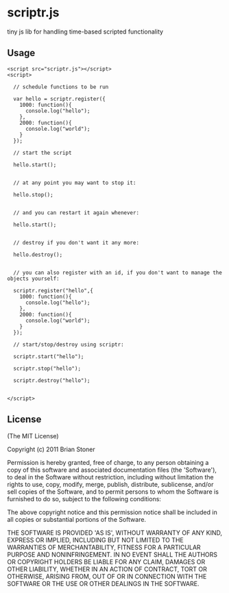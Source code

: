 # scriptr.js

  tiny js lib for handling time-based scripted functionality

## Usage

    <script src="scriptr.js"></script>
    <script>

      // schedule functions to be run

      var hello = scriptr.register({
        1000: function(){
          console.log("hello");
        },
        2000: function(){
          console.log("world");
        }
      });

      // start the script

      hello.start();


      // at any point you may want to stop it:

      hello.stop();


      // and you can restart it again whenever:

      hello.start();


      // destroy if you don't want it any more:

      hello.destroy();


      // you can also register with an id, if you don't want to manage the objects yourself:

      scriptr.register("hello",{
        1000: function(){
          console.log("hello");
        },
        2000: function(){
          console.log("world");
        }
      });

      // start/stop/destroy using scriptr:

      scriptr.start("hello");

      scriptr.stop("hello");

      scriptr.destroy("hello");


    </script>

## License

  (The MIT License)

  Copyright (c) 2011 Brian Stoner

  Permission is hereby granted, free of charge, to any person obtaining
  a copy of this software and associated documentation files (the
  'Software'), to deal in the Software without restriction, including
  without limitation the rights to use, copy, modify, merge, publish,
  distribute, sublicense, and/or sell copies of the Software, and to
  permit persons to whom the Software is furnished to do so, subject to
  the following conditions:

  The above copyright notice and this permission notice shall be
  included in all copies or substantial portions of the Software.

  THE SOFTWARE IS PROVIDED 'AS IS', WITHOUT WARRANTY OF ANY KIND,
  EXPRESS OR IMPLIED, INCLUDING BUT NOT LIMITED TO THE WARRANTIES OF
  MERCHANTABILITY, FITNESS FOR A PARTICULAR PURPOSE AND NONINFRINGEMENT.
  IN NO EVENT SHALL THE AUTHORS OR COPYRIGHT HOLDERS BE LIABLE FOR ANY
  CLAIM, DAMAGES OR OTHER LIABILITY, WHETHER IN AN ACTION OF CONTRACT,
  TORT OR OTHERWISE, ARISING FROM, OUT OF OR IN CONNECTION WITH THE
  SOFTWARE OR THE USE OR OTHER DEALINGS IN THE SOFTWARE.

